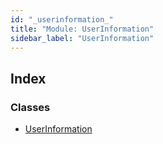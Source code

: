 ```yaml
---
id: "_userinformation_"
title: "Module: UserInformation"
sidebar_label: "UserInformation"
---
```


## Index

### Classes

* [UserInformation](../classes/_userinformation_.userinformation.md)
